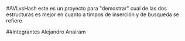 #AVLvsHash
este es un proyecto para "demostrar" cual de las dos estructuras es mejor en cuanto a timpos de inserción y de busqueda se refiere

##integrantes 
    Alejandro 
    Anairam